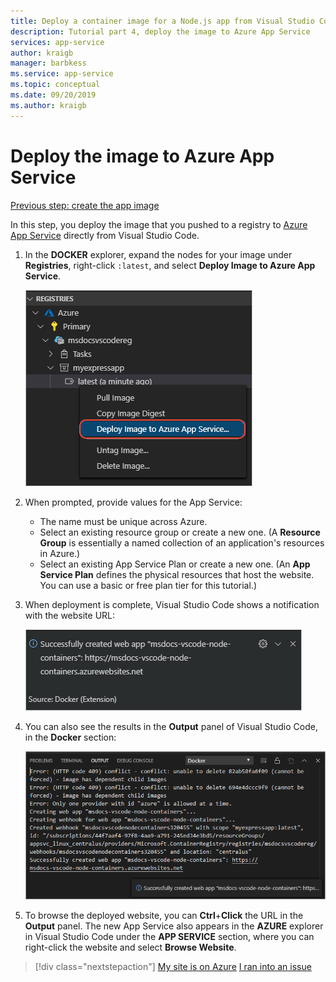 ```yaml
---
title: Deploy a container image for a Node.js app from Visual Studio Code
description: Tutorial part 4, deploy the image to Azure App Service
services: app-service
author: kraigb
manager: barbkess
ms.service: app-service
ms.topic: conceptual
ms.date: 09/20/2019
ms.author: kraigb
---
```


# Deploy the image to Azure App Service

[Previous step: create the app image](tutorial-vscode-docker-node-03.md)

In this step, you deploy the image that you pushed to a registry to [Azure App Service](https://azure.microsoft.com/en-us/services/app-service/) directly from Visual Studio Code.

1. In the **DOCKER** explorer, expand the nodes for your image under **Registries**, right-click `:latest`, and select **Deploy Image to Azure App Service**.

    ![Deploy From the Explorer](media/deploy-containers/deploy-image-command.png)

1. When prompted, provide values for the App Service:

    - The name must be unique across Azure.
    - Select an existing resource group or create a new one. (A **Resource Group** is essentially a named collection of an application's resources in Azure.)
    - Select an existing App Service Plan or create a new one. (An **App Service Plan** defines the physical resources that host the website. You can use a basic or free plan tier for this tutorial.)

1. When deployment is complete, Visual Studio Code shows a notification with the website URL:

    ![Successful deployment message](media/deploy-containers/deploy-successful.png)

1. You can also see the results in the **Output** panel of Visual Studio Code, in the **Docker** section:

    ![Successful deployment output](media/deploy-containers/deploy-output.png)

1. To browse the deployed website, you can **Ctrl**+**Click** the URL in the **Output** panel. The new App Service also appears in the **AZURE** explorer in Visual Studio Code under the **APP SERVICE** section, where you can right-click the website and select **Browse Website**.

> [!div class="nextstepaction"]
> [My site is on Azure](tutorial-vs-code-docker-node-05.md) [I ran into an issue](https://www.research.net/r/PWZWZ52?tutorial=docker-extension&step=deploy-app)
